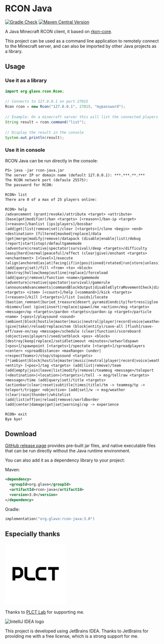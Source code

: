 # RCON Java

[![Gradle Check](https://github.com/Glavo/rcon-java/actions/workflows/check.yml/badge.svg)](https://github.com/Glavo/rcon-java/actions/workflows/check.yml)
[![Maven Central Version](https://img.shields.io/maven-central/v/org.glavo/rcon-java)](https://search.maven.org/artifact/org.glavo/rcon-java)

A Java Minecraft RCON client, 
it based on [rkon-core](https://github.com/Kronos666/rkon-core/).

This project can be used as a command line application to remotely connect to the Minecraft server, 
and can also be imported by other Java projects as a library.

## Usage

### Use it as a library

```java
import org.glavo.rcon.Rcon;

// Connects to 127.0.0.1 on port 27015
Rcon rcon = new Rcon("127.0.0.1", 27015, "mypassword");

// Example: On a minecraft server this will list the connected players
String result = rcon.command("list");

// Display the result in the console
System.out.println(result);
```

### Use it in console

RCON Java can be run directly in the console:

```
PS> java -jar rcon-java.jar
The server IP or domain name (default 127.0.0.1): ***.***.**.***
The RCON network port (defaule 25575):
The password for RCON:

RCON> list
There are 0 of a max of 25 players online:

RCON> help
/advancement (grant|revoke)/attribute <target> <attribute> (base|get|modifier)/ban <targets> [<reason>]/ban-ip <target> [<reason>]/banlist [ips|players]/bossbar (add|get|list|remove|set)/clear [<targets>]/clone <begin> <end> <destination> [filtered|masked|replace]/data (get|merge|modify|remove)/datapack (disable|enable|list)/debug (report|start|stop)/defaultgamemode (adventure|creative|spectator|survival)/deop <targets>/difficulty [easy|hard|normal|peaceful]/effect (clear|give)/enchant <targets> <enchantment> [<level>]/execute (align|anchored|as|at|facing|if|in|positioned|rotated|run|store|unless)/experience (add|query|set)/fill <from> <to> <block> [destroy|hollow|keep|outline|replace]/forceload (add|query|remove)/function <name>/gamemode (adventure|creative|spectator|survival)/gamerule (announceAdvancements|commandBlockOutput|disableElytraMovementCheck|disableRaids|doDaylightCycle|doEntityDrops|doFireTick|doImmediateRespawn|doInsomnia|doLimitedCrafting|doMobLoot|doMobSpawning|doPatrolSpawning|doTileDrops|doTraderSpawning|doWeatherCycle|drowningDamage|fallDamage|fireDamage|forgiveDeadPlayers|keepInventory|logAdminCommands|maxCommandChainLength|maxEntityCramming|mobGriefing|naturalRegeneration|randomTickSpeed|reducedDebugInfo|sendCommandFeedback|showDeathMessages|spawnRadius|spectatorsGenerateChunks|universalAnger)/give <targets> <item> [<count>]/help [<command>]/kick <targets> [<reason>]/kill [<targets>]/list [uuids]/locate (bastion_remnant|buried_treasure|desert_pyramid|endcity|fortress|igloo|jungle_pyramid|mansion|mineshaft|monument|nether_fossil|ocean_ruin|pillager_outpost|ruined_portal|shipwreck|stronghold|swamp_hut|village)/locatebiome <biome>/loot (give|insert|replace|spawn)/me <action>/msg <targets> <message>/op <targets>/pardon <targets>/pardon-ip <target>/particle <name> [<pos>]/playsound <sound> (ambient|block|hostile|master|music|neutral|player|record|voice|weather)/recipe (give|take)/reload/replaceitem (block|entity)/save-all [flush]/save-off/save-on/say <message>/schedule (clear|function)/scoreboard (objectives|players)/seed/setblock <pos> <block> [destroy|keep|replace]/setidletimeout <minutes>/setworldspawn [<pos>]/spawnpoint [<targets>]/spectate [<target>]/spreadplayers <center> <spreadDistance> <maxRange> (under|<respectTeams>)/stop/stopsound <targets> [*|ambient|block|hostile|master|music|neutral|player|record|voice|weather]/summon <entity> [<pos>]/tag <targets> (add|list|remove)/team (add|empty|join|leave|list|modify|remove)/teammsg <message>/teleport (<destination>|<location>|<targets>)/tell -> msg/tellraw <targets> <message>/time (add|query|set)/title <targets> (actionbar|clear|reset|subtitle|times|title)/tm -> teammsg/tp -> teleport/trigger <objective> [add|set]/w -> msg/weather (clear|rain|thunder)/whitelist (add|list|off|on|reload|remove)/worldborder (add|center|damage|get|set|warning)/xp -> experience

RCON> exit
Bye bye!
```

## Download

[GitHub release page](https://github.com/Glavo/rcon-java/releases) provides pre-built jar files,
and native executable files that can be run directly without the Java runtime environment.

You can also add it as a dependency library to your project:

Maven:
```xml
<dependency>
  <groupId>org.glavo</groupId>
  <artifactId>rcon-java</artifactId>
  <version>3.0</version>
</dependency>
```

Gradle:
```kotlin
implementation("org.glavo:rcon-java:3.0")
```

## Especially thanks

<img alt="PLCT Logo" src="./PLCT.svg" width="200" height="200">

Thanks to [PLCT Lab](https://plctlab.org) for supporting me.

![IntelliJ IDEA logo](https://resources.jetbrains.com/storage/products/company/brand/logos/IntelliJ_IDEA.svg)

This project is developed using JetBrains IDEA.
Thanks to JetBrains for providing me with a free license, which is a strong support for me.
